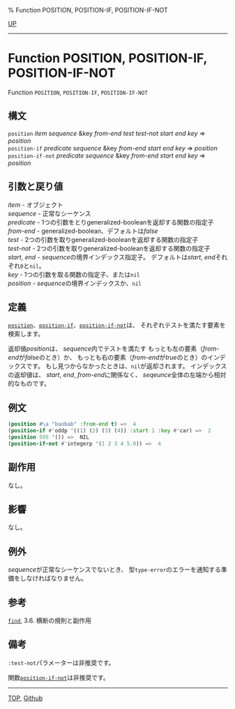 % Function POSITION, POSITION-IF, POSITION-IF-NOT

[UP](17.3.html)  

---

# Function POSITION, POSITION-IF, POSITION-IF-NOT


Function `POSITION`, `POSITION-IF`, `POSITION-IF-NOT`


## 構文

`position` *item* *sequence*
 &key *from-end* *test* *test-not* *start* *end* *key* => *position*  
`position-if` *predicate* *sequence* &key *from-end* *start* *end* *key* => *position*  
`position-if-not` *predicate* *sequence* &key *from-end* *start* *end* *key* => *position*


## 引数と戻り値

*item* - オブジェクト  
*sequence* - 正常なシーケンス  
*predicate* - 1つの引数をとりgeneralized-booleanを返却する関数の指定子  
*from-end* - generalized-boolean、デフォルトは*false*  
*test* - 2つの引数を取りgeneralized-booleanを返却する関数の指定子  
*test-not* - 2つの引数を取りgeneralized-booleanを返却する関数の指定子  
*start*, *end* - *sequence*の境界インデックス指定子。
デフォルトは*start*, *end*それぞれ`0`と`nil`。  
*key* - 1つの引数を取る関数の指定子、または`nil`  
*position* - *sequence*の境界インデックスか、`nil`


## 定義

[`position`](17.3.position.html)、[`position-if`](17.3.position.html)、[`position-if-not`](17.3.position.html)は、
それぞれテストを満たす要素を検索します。

返却値*position*は、
*sequence*内でテストを満たす
もっとも左の要素（*from-end*が*false*のとき）か、
もっとも右の要素（*from-end*が*true*のとき）のインデックスです。
もし見つからなかったときは、`nil`が返却されます。
インデックスの返却値は、
*start*, *end*, *from-end*に関係なく、
*seqeunce*全体の左端から相対的なものです。


## 例文

```lisp
(position #\a "baobab" :from-end t) =>  4
(position-if #'oddp '((1) (2) (3) (4)) :start 1 :key #'car) =>  2
(position 595 '()) =>  NIL
(position-if-not #'integerp '(1 2 3 4 5.0)) =>  4 
```


## 副作用

なし。


## 影響

なし。


## 例外

*sequence*が正常なシーケンスでないとき、
型`type-error`のエラーを通知する準備をしなければなりません。


## 参考


[`find`](17.3.find.html),
3.6. 横断の規則と副作用


## 備考

`:test-not`パラメーターは非推奨です。

関数[`position-if-not`](17.3.position.html)は非推奨です。


---
[TOP](index.html),  [Github](https://github.com/nptcl/npt-japanese)


